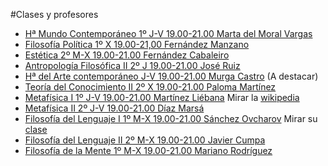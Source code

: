 #Clases y profesores
- [Hª Mundo Contemporáneo 1º J-V 19.00-21.00 Marta del Moral Vargas](https://www.ucm.es/estudios/grado-filosofia-plan-801290)
- [Filosofía Política 1º X 19.00-21,00 Fernández Manzano ](https://www.ucm.es/estudios/grado-filosofia-plan-801291)
- [Estética 2º M-X 19.00-21.00 Fernández Cabaleiro](https://www.ucm.es/estudios/grado-filosofia-plan-801296)
- [Antropología Filosófica II 2º J 19.00-21.00 José Ruiz](https://www.ucm.es/estudios/grado-filosofia-plan-801297)
- [Hª del Arte contemporáneo J-V 19.00-21.00 Murga Castro](https://www.ucm.es/estudios/grado-filosofia-plan-801300) (A destacar)
- [Teoría del Conocimiento II 2º X 19.00-21.00 Paloma Martínez](https://www.ucm.es/estudios/grado-filosofia-plan-801306)
- [Metafísica I 1º J-V 19.00-21.00 Martínez Liébana](https://www.ucm.es/estudios/grado-filosofia-plan-801312) Mirar la [wikipedia](https://es.wikipedia.org/wiki/Ismael_Mart%C3%ADnez-Li%C3%A9bana)
- [Metafísica II 2º J-V 19.00-21.00 Díaz Marsá](https://www.ucm.es/estudios/grado-filosofia-plan-801340)
- [Filosofía del Lenguaje I 1º M-X 19.00-21.00 Sánchez Ovcharov](https://www.ucm.es/estudios/grado-filosofia-plan-801334) Mirar su [clase](https://www.youtube.com/watch?v=wwrUrLAQ1fU)
- [Filosofía del Lenguaje II 2º M-X 19.00-21.00 Javier Cumpa](https://www.ucm.es/estudios/grado-filosofia-plan-801343)
- [Filosofía de la Mente 1º M-X 19.00-21.00 Mariano Rodríguez](https://www.ucm.es/estudios/grado-filosofia-plan-801344)